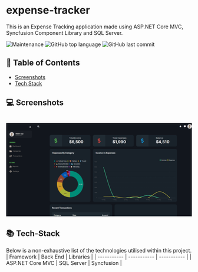 # expense-tracker
This is an Expense Tracking application made using ASP.NET Core MVC, Syncfusion Component Library and SQL Server.

![Maintenance](https://img.shields.io/maintenance/yes/2023)
![GitHub top language](https://img.shields.io/github/languages/top/m-foskett/expense-tracker)
![GitHub last commit](https://img.shields.io/github/last-commit/m-foskett/expense-tracker)

## :scroll: Table of Contents
- [Screenshots](#computer-screenshots)
- [Tech Stack](#books-tech-stack)

## :computer: Screenshots
<div style="display: inline_block" align="center"><br>
  <img alt="demo_usage" width="1200" src="/screenshots/demo_usage.gif"</img>
</div>

## :books: Tech-Stack
Below is a non-exhaustive list of the technologies utilised within this project.
| Framework | Back End | Libraries |
| ----------- | ----------- | ----------- |
| ASP.NET Core MVC | SQL Server | Syncfusion |
